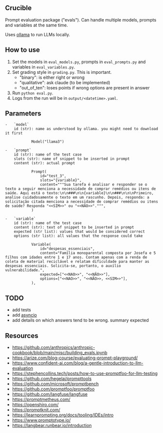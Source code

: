## Crucible

Prompt evaluation package ("evals"). Can handle multiple models, prompts and variables at the same time.

Uses [ollama](https://github.com/ollama/ollama-python) to run LLMs locally.

## How to use

1.  Set the models in `eval_models.py`, prompts in `eval_prompts.py` and variables in `eval_variables.py`.
1.  Set grading style in `grading.py`. This is important.
    -   "binary": is either right or wrong
    -   "qualitative": ask claude (to be implemented)
    -   "out_of_ten": loses points if wrong options are present in answer
1.  Run `python eval.py`.
1.  Logs from the run will be in `output/<datetime>.yaml`.

## Parameters

    -   `model`
        id (str): name as understood by ollama. you might need to download it first

                Model("llama3")

    -   `prompt`
        id (str): name of the test case
        slots (str): name of snippet to be inserted in prompt
        content (str): actual prompt

                Prompt(
                    id="test_3",
                    slots="{variable}",
                    content="""Sua tarefa é analisar e responder se o texto a seguir menciona a necessidade de comprar remédios ou itens de saúde. Aqui está o texto:\n\n###\n\n{variable}\n\n###\n\n\nPrimeiro, analise cuidadosamente o texto em um rascunho. Depois, responda: a solicitação citada menciona a necessidade de comprar remédios ou itens de saúde? Responda "<<SIM>>" ou "<<NÃO>>".""",
                )

    -   `variable`
        id (str): name of the test case
        content (str): text of snippet to be inserted in prompt
        expected (str list): values that would be considered correct
        options (str list): all values that the response could take

                Variable(
                    id="despesas_essenciais",
                    content="Família monoparental composta por Josefa e 5 filhos com idades entre 1 e 17 anos. Contam apenas com a renda de coleta de material reciclável e relatam dificuldade para manter as despesas essenciais. Solicita-se, portanto, o auxílio vulnerabilidade.",
                    expected=["<<NAO>>", "<<NÃO>>"],
                    options=["<<NAO>>", "<<NÃO>>, <<SIM>>"],
                ),

## TODO

-   add tests
-   add [asyncio](https://github.com/ollama/ollama-python?tab=readme-ov-file#async-client)
-   add details on which answers tend to be wrong. summary expected

## Resources

-   https://github.com/anthropics/anthropic-cookbook/blob/main/misc/building_evals.ipynb
-   https://arize.com/blog-course/evaluating-prompt-playground/
-   https://www.confident-ai.com/blog/a-gentle-introduction-to-llm-evaluation
-   https://stephencollins.tech/posts/how-to-use-promptfoo-for-llm-testing
-   https://github.com/hegelai/prompttools
-   https://github.com/microsoft/promptbench
-   https://github.com/promptfoo/promptfoo
-   https://github.com/langfuse/langfuse
-   https://promptmetheus.com/
-   https://openshiro.com/
-   https://promptknit.com/
-   https://learnprompting.org/docs/tooling/IDEs/intro
-   https://www.promptotype.io/
-   https://langbear.runbear.io/introduction

